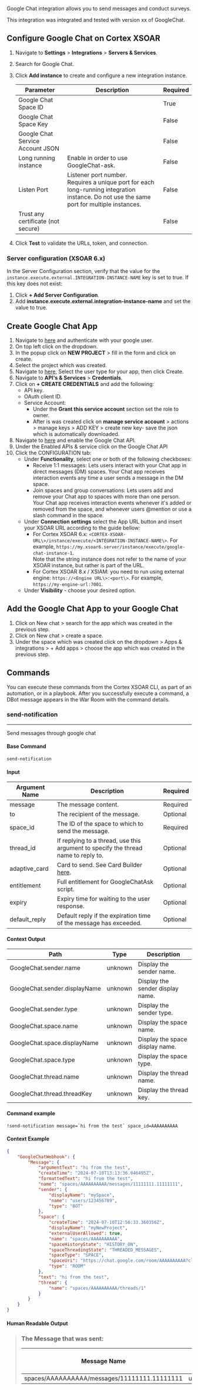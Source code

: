Google Chat integration allows you to send messages and conduct surveys.

This integration was integrated and tested with version xx of GoogleChat.

## Configure Google Chat on Cortex XSOAR

1. Navigate to **Settings** > **Integrations** > **Servers & Services**.
2. Search for Google Chat.
3. Click **Add instance** to create and configure a new integration instance.

    | **Parameter** | **Description** | **Required** |
    | --- | --- | --- |
    | Google Chat Space ID |  | True |
    | Google Chat Space Key |  | False |
    | Google Chat Service Account JSON |  | False |
    | Long running instance | Enable in order to use GoogleChat-ask. | False |
    | Listen Port | Listener port number.<br/> Requires a unique port for each long-running integration instance. Do not use the same port for multiple instances. | False |
    | Trust any certificate (not secure) |  | False |

4. Click **Test** to validate the URLs, token, and connection.

### Server configuration (XSOAR 6.x)

In the Server Configuration section, verify that the value for the `instance.execute.external.INTEGRATION-INSTANCE-NAME` key is set to true. If this key does not exist:

1. Click **+ Add Server Configuration**.
2. Add **instance.execute.external.integration-instance-name** and set the value to true.

## Create Google Chat App

1. Navigate to [here](https://console.cloud.google.com) and authenticate with your google user.
2. On top left click on the dropdown.
3. In the popup click on **NEW PROJECT** > fill in the form and click on create.
4. Select the project which was created.
5. Navigate to [here](https://console.cloud.google.com/apis/credentials/consent), Select the user type for your app, then click Create.
6. Navigate to **API's & Services** > **Credentials**.
7. Click on **+ CREATE CREDENTIALS** and add the following:
    - API key.
    - OAuth client ID.
    - Service Account:
        - Under the **Grant this service account** section set the role to owner.
        - After is was created click on **manage service account** > actions > manage keys > ADD KEY > create new key- save the json which is automatically downloaded.
8. Navigate to [here](https://console.cloud.google.com/apis/api/chat.googleapis.com) and enable the Google Chat API.
9. Under the Enabled APIs & service click on the Google Chat API
10. Click the CONFIGURATION tab:
    - Under **Functionality**, select one or both of the following checkboxes:
        - Receive 1:1 messages: Lets users interact with your Chat app in direct messages (DM) spaces. Your Chat app receives interaction events any time a user sends a message in the DM space.
        - Join spaces and group conversations: Lets users add and remove your Chat app to spaces with more than one person. Your Chat app receives interaction events whenever it's added or removed from the space, and whenever users @mention or use a slash command in the space.
    - Under **Connection settings** select the App URL button and insert your XSOAR URL according to the guide bellow:
        - For Cortex XSOAR 6.x: `<CORTEX-XSOAR-URL\>/instance/execute/<INTEGRATION-INSTANCE-NAME\>`. For example, `https://my.xsoar6.server/instance/execute/google-chat-instance-1`.<br/> Note that the string instance does not refer to the name of your XSOAR instance, but rather is part of the URL.
        - For Cortex XSOAR 8.x / XSIAM: you need to run using external engine: `https://<Engine URL\>:<port\>`. For example, `https://my-engine-url:7001`.
    - Under **Visibility** - choose your desired option.

## Add the Google Chat App to your Google Chat
1. Click on New chat > search for the app which was created in the previous step.
2. Click on New chat > create a space.
3. Under the space which was created click on the dropdown > Apps & integrations > + Add apps > choose the app which was created in the previous step.


## Commands

You can execute these commands from the Cortex XSOAR CLI, as part of an automation, or in a playbook.
After you successfully execute a command, a DBot message appears in the War Room with the command details.

### send-notification

***
Send messages through google chat

#### Base Command

`send-notification`

#### Input

| **Argument Name** | **Description** | **Required** |
| --- | --- | --- |
| message | The message content. | Required | 
| to | The recipient of the message. | Optional | 
| space_id | The ID of the space to which to send the message. | Required | 
| thread_id | If replying to a thread, use this argument to specify the thread name to reply to. | Optional | 
| adaptive_card | Card to send. See Card Builder [here](https://addons.gsuite.google.com/uikit/builder). | Optional | 
| entitlement | Full entitlement for GoogleChatAsk script. | Optional | 
| expiry | Expiry time for waiting to the user response. | Optional | 
| default_reply | Default reply if the expiration time of the message has exceeded. | Optional | 

#### Context Output

| **Path** | **Type** | **Description** |
| --- | --- | --- |
| GoogleChat.sender.name | unknown | Display the sender name. | 
| GoogleChat.sender.displayName | unknown | Display the sender display name. | 
| GoogleChat.sender.type | unknown | Display the sender type. | 
| GoogleChat.space.name | unknown | Display the space name. | 
| GoogleChat.space.displayName | unknown | Display the space display name. | 
| GoogleChat.space.type | unknown | Display the space type. | 
| GoogleChat.thread.name | unknown | Display the thread name. | 
| GoogleChat.thread.threadKey | unknown | Display the thread key. | 

#### Command example
```!send-notification message=`hi from the test` space_id=AAAAAAAAAA```
#### Context Example
```json
{
    "GoogleChatWebhook": {
        "Message": {
            "argumentText": "hi from the test",
            "createTime": "2024-07-10T13:13:36.046495Z",
            "formattedText": "hi from the test",
            "name": "spaces/AAAAAAAAAA/messages/11111111.11111111",
            "sender": {
                "displayName": "mySpace",
                "name": "users/123456789",
                "type": "BOT"
            },
            "space": {
                "createTime": "2024-07-10T12:56:33.360356Z",
                "displayName": "myNewProject",
                "externalUserAllowed": true,
                "name": "spaces/AAAAAAAAAA",
                "spaceHistoryState": "HISTORY_ON",
                "spaceThreadingState": "THREADED_MESSAGES",
                "spaceType": "SPACE",
                "spaceUri": "https://chat.google.com/room/AAAAAAAAAA?cls=**",
                "type": "ROOM"
            },
            "text": "hi from the test",
            "thread": {
                "name": "spaces/AAAAAAAAAA/threads/1"
            }
        }
    }
}
```

#### Human Readable Output

>### The Message that was sent:
>|Message Name|Sender Name|Sender Display Name|Sender Type|Space Display Name|Space Name|Space Type|Thread Name|
>|---|---|---|---|---|---|---|---|
>| spaces/AAAAAAAAAA/messages/11111111.11111111 | users/12345678 | mySpace | BOT | myNewProject | spaces/AAAAAAAAAA | ROOM | spaces/AAAAAAAAAA/threads/1 |

